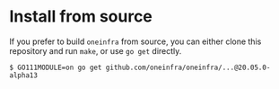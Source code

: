 # Install from source

If you prefer to build `oneinfra` from source, you can either clone
this repository and run `make`, or use `go get` directly.

```console
$ GO111MODULE=on go get github.com/oneinfra/oneinfra/...@20.05.0-alpha13
```
